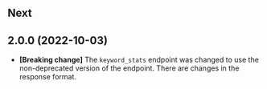 ## Next


## 2.0.0 (2022-10-03)

- **[Breaking change]** The `keyword_stats` endpoint was changed to use the non-deprecated version of the endpoint. There are changes in the response format.
